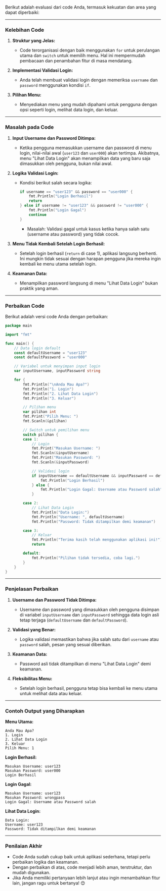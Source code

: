 Berikut adalah evaluasi dari code Anda, termasuk kekuatan dan area yang dapat diperbaiki:

---

### **Kelebihan Code**
1. **Struktur yang Jelas:**
   - Code terorganisasi dengan baik menggunakan `for` untuk perulangan utama dan `switch` untuk memilih menu. Hal ini mempermudah pembacaan dan penambahan fitur di masa mendatang.

2. **Implementasi Validasi Login:**
   - Anda telah membuat validasi login dengan memeriksa `username` dan `password` menggunakan kondisi `if`. 

3. **Pilihan Menu:**
   - Menyediakan menu yang mudah dipahami untuk pengguna dengan opsi seperti login, melihat data login, dan keluar.

---

### **Masalah pada Code**
1. **Input Username dan Password Ditimpa:**
   - Ketika pengguna memasukkan username dan password di menu login, nilai-nilai awal (`user123` dan `user000`) akan tertimpa. Akibatnya, menu "Lihat Data Login" akan menampilkan data yang baru saja dimasukkan oleh pengguna, bukan nilai awal.

2. **Logika Validasi Login:**
   - Kondisi berikut salah secara logika:
     ```go
     if username == "user123" && password == "user000" {
         fmt.Println("Login Berhasil")
         return
     } else if username != "user123" && password != "user000" {
         fmt.Println("Login Gagal")
         continue
     }
     ```
     - Masalah: Validasi gagal untuk kasus ketika hanya salah satu (username atau password) yang tidak cocok.

3. **Menu Tidak Kembali Setelah Login Berhasil:**
   - Setelah login berhasil (`return` di case 1), aplikasi langsung berhenti. Ini mungkin tidak sesuai dengan harapan pengguna jika mereka ingin kembali ke menu utama setelah login.

4. **Keamanan Data:**
   - Menampilkan password langsung di menu "Lihat Data Login" bukan praktik yang aman.

---

### **Perbaikan Code**
Berikut adalah versi code Anda dengan perbaikan:

```go
package main

import "fmt"

func main() {
	// Data login default
	const defaultUsername = "user123"
	const defaultPassword = "user000"

	// Variabel untuk menyimpan input login
	var inputUsername, inputPassword string

	for {
		fmt.Println("\nAnda Mau Apa?")
		fmt.Println("1. Login")
		fmt.Println("2. Lihat Data Login")
		fmt.Println("3. Keluar")

		// Pilihan menu
		var pilihan int
		fmt.Print("Pilih Menu: ")
		fmt.Scanln(&pilihan)

		// Switch untuk pemilihan menu
		switch pilihan {
		case 1:
			// Login
			fmt.Print("Masukan Username: ")
			fmt.Scanln(&inputUsername)
			fmt.Print("Masukan Password: ")
			fmt.Scanln(&inputPassword)

			// Validasi login
			if inputUsername == defaultUsername && inputPassword == defaultPassword {
				fmt.Println("Login Berhasil")
			} else {
				fmt.Println("Login Gagal: Username atau Password salah")
			}

		case 2:
			// Lihat Data Login
			fmt.Println("Data Login:")
			fmt.Println("Username: ", defaultUsername)
			fmt.Println("Password: Tidak ditampilkan demi keamanan")

		case 3:
			// Keluar
			fmt.Println("Terima kasih telah menggunakan aplikasi ini!")
			return

		default:
			fmt.Println("Pilihan tidak tersedia, coba lagi.")
		}
	}
}
```

---

### **Penjelasan Perbaikan**
1. **Username dan Password Tidak Ditimpa:**
   - Username dan password yang dimasukkan oleh pengguna disimpan di variabel `inputUsername` dan `inputPassword` sehingga data login asli tetap terjaga (`defaultUsername` dan `defaultPassword`).

2. **Validasi yang Benar:**
   - Logika validasi memastikan bahwa jika salah satu dari `username` atau `password` salah, pesan yang sesuai diberikan.

3. **Keamanan Data:**
   - Password asli tidak ditampilkan di menu "Lihat Data Login" demi keamanan. 

4. **Fleksibilitas Menu:**
   - Setelah login berhasil, pengguna tetap bisa kembali ke menu utama untuk melihat data atau keluar.

---

### **Contoh Output yang Diharapkan**
**Menu Utama:**
```
Anda Mau Apa?
1. Login
2. Lihat Data Login
3. Keluar
Pilih Menu: 1
```

**Login Berhasil:**
```
Masukan Username: user123
Masukan Password: user000
Login Berhasil
```

**Login Gagal:**
```
Masukan Username: user123
Masukan Password: wrongpass
Login Gagal: Username atau Password salah
```

**Lihat Data Login:**
```
Data Login:
Username: user123
Password: Tidak ditampilkan demi keamanan
```

---

### **Penilaian Akhir**
- Code Anda sudah cukup baik untuk aplikasi sederhana, tetapi perlu perbaikan logika dan keamanan.
- Dengan perbaikan di atas, code menjadi lebih aman, terstruktur, dan mudah digunakan.
- Jika Anda memiliki pertanyaan lebih lanjut atau ingin menambahkan fitur lain, jangan ragu untuk bertanya! 😊